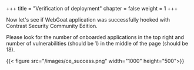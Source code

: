 +++
title = "Verification of deployment"
chapter = false
weight = 1
+++

Now let's see if WebGoat application was successfully hooked with Contrast Security Community Edition.

Please look for the number of onboarded applications in the top right and number of vulnerabilities (should be 1) in the middle of the page (should be 18).  


{{< figure src="/images/ce_success.png" width="1000" height="500">}}